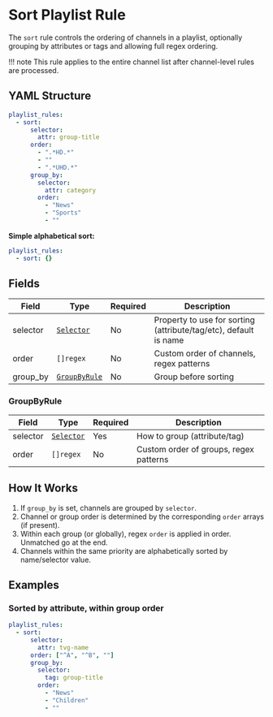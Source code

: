 # Sort Playlist Rule

The `sort` rule controls the ordering of channels in a playlist, optionally grouping by attributes or tags and allowing full regex ordering.

!!! note
    This rule applies to the entire channel list after channel-level rules are processed.

## YAML Structure

```yaml
playlist_rules:
  - sort:
      selector:
        attr: group-title
      order:
        - ".*HD.*"
        - ""
        - ".*UHD.*"
      group_by:
        selector:
          attr: category
        order:
          - "News"
          - "Sports"
          - ""
```

**Simple alphabetical sort:**
```yaml
playlist_rules:
  - sort: {}
```

## Fields

| Field        | Type                           | Required | Description                                                      |
|--------------|--------------------------------|----------|------------------------------------------------------------------|
| selector     | [`Selector`](../common.md)     | No       | Property to use for sorting (attribute/tag/etc), default is name |
| order        | `[]regex`                      | No       | Custom order of channels, regex patterns                         |
| group_by     | [`GroupByRule`](#groupbyrule)  | No       | Group before sorting                                             |

### GroupByRule

| Field      | Type                           | Required | Description                                |
|------------|--------------------------------|----------|--------------------------------------------|
| selector   | [`Selector`](../common.md)     | Yes      | How to group (attribute/tag)               |
| order      | `[]regex`                      | No       | Custom order of groups, regex patterns      |

## How It Works

1. If `group_by` is set, channels are grouped by `selector`.
2. Channel or group order is determined by the corresponding `order` arrays (if present).
3. Within each group (or globally), regex `order` is applied in order. Unmatched go at the end.
4. Channels within the same priority are alphabetically sorted by name/selector value.

## Examples
### Sorted by attribute, within group order
```yaml
playlist_rules:
  - sort:
      selector:
        attr: tvg-name
      order: ["^A", "^B", ""]
      group_by:
        selector:
          tag: group-title
        order:
          - "News"
          - "Children"
          - ""
```
